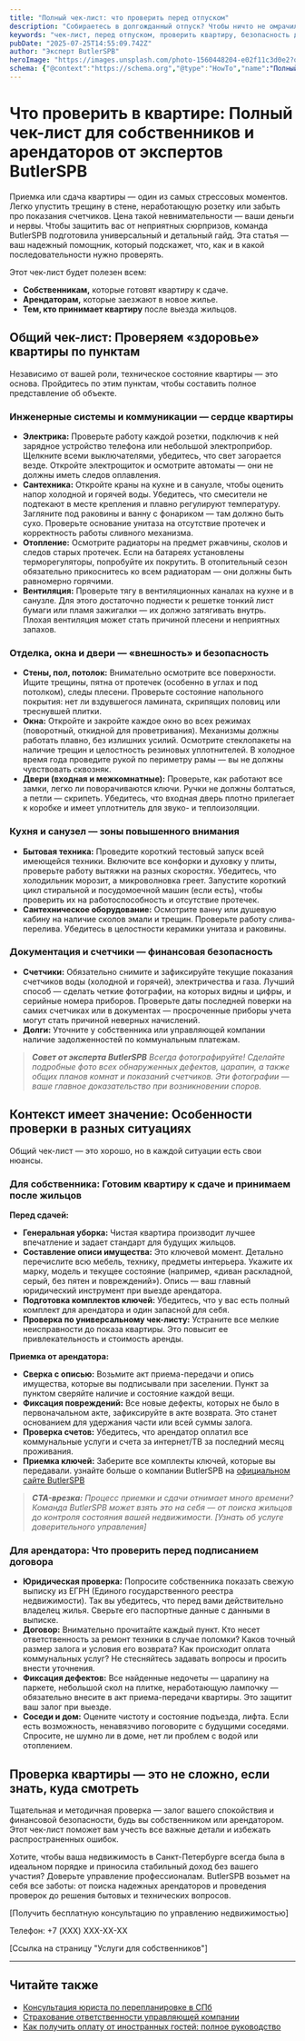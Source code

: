 ```yaml
---
title: "Полный чек-лист: что проверить перед отпуском"
description: "Собираетесь в долгожданный отпуск? Чтобы ничто не омрачило ваш отдых, воспользуйтесь нашим чек-листом. Проверьте всё от электроприборов до кранов и уезжайте спокойно."
keywords: "чек-лист, перед отпуском, проверить квартиру, безопасность дома, подготовка к отпуску, ButlerSPB, советы"
pubDate: "2025-07-25T14:55:09.742Z"
author: "Эксперт ButlerSPB"
heroImage: "https://images.unsplash.com/photo-1560448204-e02f11c3d0e2?q=80&w=2070&auto=format&fit=crop"
schema: {"@context":"https://schema.org","@type":"HowTo","name":"Полный чек-лист: что проверить перед отпуском","description":"Собираетесь в долгожданный отпуск? Чтобы ничто не омрачило ваш отдых, воспользуйтесь нашим чек-листом. Проверьте всё от электроприборов до кранов и уезжайте спокойно.","image":{"@type":"ImageObject","url":"https://images.unsplash.com/photo-1560448204-e02f11c3d0e2?q=80&w=2070&auto=format&fit=crop"},"aggregateRating":{"@type":"AggregateRating","ratingValue":"4.8","reviewCount":534,"bestRating":"5","worstRating":"1"},"publisher":{"@type":"Organization","name":"Блог ButlerSPB","logo":{"@type":"ImageObject","url":"https://butlerspb-blog.netlify.app/favicon.ico"}},"mainEntityOfPage":{"@type":"WebPage","@id":"https://butlerspb-blog.netlify.app/blog/chto-proverit/"}}
---
```

# Что проверить в квартире: Полный чек-лист для собственников и арендаторов от экспертов ButlerSPB

Приемка или сдача квартиры — один из самых стрессовых моментов. Легко упустить трещину в стене, неработающую розетку или забыть про показания счетчиков. Цена такой невнимательности — ваши деньги и нервы. Чтобы защитить вас от неприятных сюрпризов, команда ButlerSPB подготовила универсальный и детальный гайд. Эта статья — ваш надежный помощник, который подскажет, что, как и в какой последовательности нужно проверять.

Этот чек-лист будет полезен всем:
*   **Собственникам,** которые готовят квартиру к сдаче.
*   **Арендаторам,** которые заезжают в новое жилье.
*   **Тем, кто принимает квартиру** после выезда жильцов.

## Общий чек-лист: Проверяем «здоровье» квартиры по пунктам

Независимо от вашей роли, техническое состояние квартиры — это основа. Пройдитесь по этим пунктам, чтобы составить полное представление об объекте.

### Инженерные системы и коммуникации — сердце квартиры

*   **Электрика:** Проверьте работу каждой розетки, подключив к ней зарядное устройство телефона или небольшой электроприбор. Щелкните всеми выключателями, убедитесь, что свет загорается везде. Откройте электрощиток и осмотрите автоматы — они не должны иметь следов оплавления.
*   **Сантехника:** Откройте краны на кухне и в санузле, чтобы оценить напор холодной и горячей воды. Убедитесь, что смесители не подтекают в месте крепления и плавно регулируют температуру. Загляните под раковины и ванну с фонариком — там должно быть сухо. Проверьте основание унитаза на отсутствие протечек и корректность работы сливного механизма.
*   **Отопление:** Осмотрите радиаторы на предмет ржавчины, сколов и следов старых протечек. Если на батареях установлены терморегуляторы, попробуйте их покрутить. В отопительный сезон обязательно прикоснитесь ко всем радиаторам — они должны быть равномерно горячими.
*   **Вентиляция:** Проверьте тягу в вентиляционных каналах на кухне и в санузле. Для этого достаточно поднести к решетке тонкий лист бумаги или пламя зажигалки — их должно затягивать внутрь. Плохая вентиляция может стать причиной плесени и неприятных запахов.

### Отделка, окна и двери — «внешность» и безопасность

*   **Стены, пол, потолок:** Внимательно осмотрите все поверхности. Ищите трещины, пятна от протечек (особенно в углах и под потолком), следы плесени. Проверьте состояние напольного покрытия: нет ли вздувшегося ламината, скрипящих половиц или треснувшей плитки.
*   **Окна:** Откройте и закройте каждое окно во всех режимах (поворотный, откидной для проветривания). Механизмы должны работать плавно, без излишних усилий. Осмотрите стеклопакеты на наличие трещин и целостность резиновых уплотнителей. В холодное время года проведите рукой по периметру рамы — вы не должны чувствовать сквозняк.
*   **Двери (входная и межкомнатные):** Проверьте, как работают все замки, легко ли поворачиваются ключи. Ручки не должны болтаться, а петли — скрипеть. Убедитесь, что входная дверь плотно прилегает к коробке и имеет уплотнитель для звуко- и теплоизоляции.

### Кухня и санузел — зоны повышенного внимания

*   **Бытовая техника:** Проведите короткий тестовый запуск всей имеющейся техники. Включите все конфорки и духовку у плиты, проверьте работу вытяжки на разных скоростях. Убедитесь, что холодильник морозит, а микроволновка греет. Запустите короткий цикл стиральной и посудомоечной машин (если есть), чтобы проверить их на работоспособность и отсутствие протечек.
*   **Сантехническое оборудование:** Осмотрите ванну или душевую кабину на наличие сколов эмали и трещин. Проверьте работу слива-перелива. Убедитесь в целостности керамики унитаза и раковины.

### Документация и счетчики — финансовая безопасность

*   **Счетчики:** Обязательно снимите и зафиксируйте текущие показания счетчиков воды (холодной и горячей), электричества и газа. Лучший способ — сделать четкие фотографии, на которых видны и цифры, и серийные номера приборов. Проверьте даты последней поверки на самих счетчиках или в документах — просроченные приборы учета могут стать причиной неверных начислений.
*   **Долги:** Уточните у собственника или управляющей компании наличие задолженностей по коммунальным платежам.

> ***Совет от эксперта ButlerSPB***
> *Всегда фотографируйте! Сделайте подробные фото всех обнаруженных дефектов, царапин, а также общих планов комнат и показаний счетчиков. Эти фотографии — ваше главное доказательство при возникновении споров.*

## Контекст имеет значение: Особенности проверки в разных ситуациях

Общий чек-лист — это хорошо, но в каждой ситуации есть свои нюансы.

### Для собственника: Готовим квартиру к сдаче и принимаем после жильцов

**Перед сдачей:**

*   **Генеральная уборка:** Чистая квартира производит лучшее впечатление и задает стандарт для будущих жильцов.
*   **Составление описи имущества:** Это ключевой момент. Детально перечислите всю мебель, технику, предметы интерьера. Укажите их марку, модель и текущее состояние (например, «диван раскладной, серый, без пятен и повреждений»). Опись — ваш главный юридический инструмент при выезде арендатора.
*   **Подготовка комплектов ключей:** Убедитесь, что у вас есть полный комплект для арендатора и один запасной для себя.
*   **Проверка по универсальному чек-листу:** Устраните все мелкие неисправности до показа квартиры. Это повысит ее привлекательность и стоимость аренды.

**Приемка от арендатора:**

*   **Сверка с описью:** Возьмите акт приема-передачи и опись имущества, которые вы подписывали при заселении. Пункт за пунктом сверяйте наличие и состояние каждой вещи.
*   **Фиксация повреждений:** Все новые дефекты, которых не было в первоначальном акте, зафиксируйте в акте возврата. Это станет основанием для удержания части или всей суммы залога.
*   **Проверка счетов:** Убедитесь, что арендатор оплатил все коммунальные услуги и счета за интернет/ТВ за последний месяц проживания.
*   **Приемка ключей:** Заберите все комплекты ключей, которые вы передавали. узнайте больше о компании ButlerSPB на <a href="https://butlerspb.ru/o-nas" target="_blank" rel="nofollow">официальном сайте ButlerSPB</a>

> ***CTA-врезка:*** *Процесс приемки и сдачи отнимает много времени? Команда ButlerSPB может взять это на себя — от поиска жильцов до контроля состояния вашей недвижимости. [Узнать об услуге доверительного управления]*

### Для арендатора: Что проверить перед подписанием договора

*   **Юридическая проверка:** Попросите собственника показать свежую выписку из ЕГРН (Единого государственного реестра недвижимости). Так вы убедитесь, что перед вами действительно владелец жилья. Сверьте его паспортные данные с данными в выписке.
*   **Договор:** Внимательно прочитайте каждый пункт. Кто несет ответственность за ремонт техники в случае поломки? Каков точный размер залога и условия его возврата? Как происходит оплата коммунальных услуг? Не стесняйтесь задавать вопросы и просить внести уточнения.
*   **Фиксация дефектов:** Все найденные недочеты — царапину на паркете, небольшой скол на плитке, неработающую лампочку — обязательно внесите в акт приема-передачи квартиры. Это защитит ваш залог при выезде.
*   **Соседи и дом:** Оцените чистоту и состояние подъезда, лифта. Если есть возможность, ненавязчиво поговорите с будущими соседями. Спросите, не шумно ли в доме, нет ли проблем с водой или отоплением.

## Проверка квартиры — это не сложно, если знать, куда смотреть

Тщательная и методичная проверка — залог вашего спокойствия и финансовой безопасности, будь вы собственником или арендатором. Этот чек-лист поможет вам учесть все важные детали и избежать распространенных ошибок.

Хотите, чтобы ваша недвижимость в Санкт-Петербурге всегда была в идеальном порядке и приносила стабильный доход без вашего участия? Доверьте управление профессионалам. ButlerSPB возьмет на себя все заботы: от поиска надежных арендаторов и проведения проверок до решения бытовых и технических вопросов.

[Получить бесплатную консультацию по управлению недвижимостью]

Телефон: +7 (XXX) XXX-XX-XX

[Ссылка на страницу "Услуги для собственников"]

---

## Читайте также

*   [Консультация юриста по перепланировке в СПб](/blog/konsultaciya-yurista-po-oformleniyu-pereplanirovki/)
*   [Страхование ответственности управляющей компании](/blog/strahovanie-otvetstvennosti-upravlyayuschey-kompanii-pered-sobstvennikom/)
*   [Как получить оплату от иностранных гостей: полное руководство](/blog/kak-poluchit-oplatu-ot-inostrannyh-gostey/)

